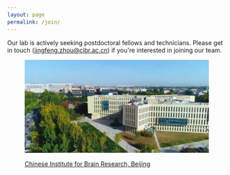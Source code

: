 ```yaml
---
layout: page
permalink: /join/
---
```



<!--[招聘实验室管理员、技术员和博士后](hiring.md)-->


Our lab is actively seeking postdoctoral fellows and technicians. Please get in touch ([jingfeng.zhou@cibr.ac.cn](mailto:jingfeng.zhou@cibr.ac.cn)) if you're interested in joining our team.


<figure>

  <p align="center">
   <a href="http://www.cibr.ac.cn/">
    <img width="800" src="/assets/CIBR_pic.jpg">
    <figcaption>Chinese Institute for Brain Research, Beijing</figcaption>
   </a>
  </p>
  
</figure>
